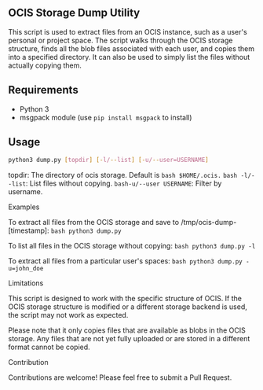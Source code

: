 ## OCIS Storage Dump Utility

This script is used to extract files from an OCIS instance, such as a user's personal or project space. The script walks through the OCIS storage structure, finds all the blob files associated with each user, and copies them into a specified directory. It can also be used to simply list the files without actually copying them.

## Requirements

- Python 3
- msgpack module (use `pip install msgpack` to install)

## Usage

```bash
python3 dump.py [topdir] [-l/--list] [-u/--user=USERNAME]
```
topdir: The directory of ocis storage. Default is ```bash $HOME/.ocis.```
```bash -l/--list```: List files without copying.
```bash-u/--user USERNAME```: Filter by username.

Examples

To extract all files from the OCIS storage and save to /tmp/ocis-dump-[timestamp]:
```bash python3 dump.py```

To list all files in the OCIS storage without copying:
```bash python3 dump.py -l```

To extract all files from a particular user's spaces:
```bash python3 dump.py -u=john_doe```

Limitations

This script is designed to work with the specific structure of OCIS. If the OCIS storage structure is modified or a different storage backend is used, the script may not work as expected.

Please note that it only copies files that are available as blobs in the OCIS storage. Any files that are not yet fully uploaded or are stored in a different format cannot be copied.

Contribution

Contributions are welcome! Please feel free to submit a Pull Request.
